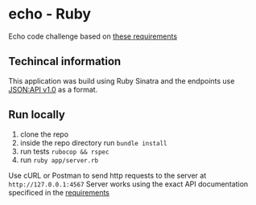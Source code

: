 # echo - Ruby

Echo code challenge based on [these requirements](echo.md)

## Techincal information

This application was build using Ruby Sinatra and the endpoints use [JSON:API v1.0](https://jsonapi.org/) as a format.

## Run locally

1. clone the repo
2. inside the repo directory run `bundle install`
3. run tests `rubocop && rspec`
4. run `ruby app/server.rb`

Use cURL or Postman to send http requests to the server at `http://127.0.0.1:4567`
Server works using the exact API documentation specificed in the [requirements](echo.md#examples)
